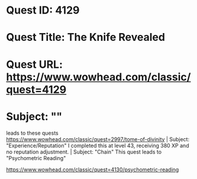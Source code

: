 # Quest ID: 4129
# Quest Title: The Knife Revealed
# Quest URL: https://www.wowhead.com/classic/quest=4129
# Subject: "<Blank>"
leads to these quests
https://www.wowhead.com/classic/quest=2997/tome-of-divinity | Subject: "Experience/Reputation"
I completed this at level 43, receiving 380 XP and no reputation adjustment. | Subject: "Chain"
This quest leads to "Psychometric Reading"

https://www.wowhead.com/classic/quest=4130/psychometric-reading
